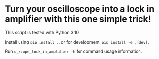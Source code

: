 # Turn your oscilloscope into a lock in amplifier with this one simple trick!

This script is tested with Python 3.10.

Install using `pip install .`, or for development, `pip install -e .[dev]`.

Run `o_scope_lock_in_amplifier -h` for command usage information.
